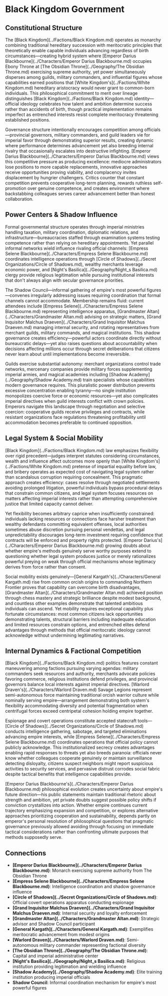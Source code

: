 <!-- Expanded by AI: 2025-10-13 -->

# Black Kingdom Government

## Constitutional Structure

The [Black Kingdom](../Factions/Black Kingdom.md) operates as monarchy combining traditional hereditary succession with meritocratic principles that theoretically enable capable individuals advancing regardless of birth circumstances—creating hybrid system where [Emperor Darius Blackbourne](../Characters/Emperor Darius Blackbourne.md) occupies Ebony Throne at [The Obsidian Throne](../Geography/The Obsidian Throne.md) exercising supreme authority, yet power simultaneously disperses among guilds, military commanders, and influential figures whose capabilities earned positions that [White Kingdom's](../Factions/White Kingdom.md) hereditary aristocracy would never grant to common-born individuals. This philosophical commitment to merit over lineage distinguishes [Black Kingdom](../Factions/Black Kingdom.md) identity—official ideology celebrates how talent and ambition determine success rather than accidents of birth, though practical implementation remains imperfect as entrenched interests resist complete meritocracy threatening established positions.

Governance structure intentionally encourages competition among officials—provincial governors, military commanders, and guild leaders vie for imperial favor through demonstrating superior results, creating dynamic where performance determines advancement yet also breeding internal rivalry that occasionally escalates into destructive infighting. [Emperor Darius Blackbourne](../Characters/Emperor Darius Blackbourne.md) views this competitive pressure as producing excellence: mediocre administrators lose positions to more capable replacements, innovative approaches receive opportunities proving viability, and complacency invites displacement by hungrier challengers. Critics counter that constant competition prevents cooperative long-term planning, rewards ruthless self-promotion over genuine competence, and creates environment where backstabbing colleagues serves career advancement better than honest collaboration.

## Power Centers & Shadow Influence

Formal governmental structure operates through imperial ministries handling taxation, military coordination, diplomatic relations, and infrastructure—bureaucracies staffed through examination systems testing competence rather than relying on hereditary appointments. Yet parallel informal networks wield influence rivaling official channels: [Empress Selene Blackbourne](../Characters/Empress Selene Blackbourne.md) coordinates intelligence operations through [Circle of Shadows](../Secret Organizations/Circle of Shadows.md), wealthy merchants leverage economic power, and [Night's Basilica](../Geography/Night_s Basilica.md) clergy provide religious legitimation while pursuing institutional interests that don't always align with secular governance priorities.

The Shadow Council—informal gathering of empire's most powerful figures—convenes irregularly addressing issues requiring coordination that formal channels cannot accommodate. Membership remains fluid: current attendees include [Empress Selene](../Characters/Empress Selene Blackbourne.md) representing intelligence apparatus, [Grandmaster Altan](../Characters/Grandmaster Altan.md) advising on strategic matters, [Grand Inquisitor Malchus Draeven](../Characters/Grand Inquisitor Malchus Draeven.md) managing internal security, and rotating representatives from merchant guilds, military commands, and magical institutions. This shadow governance creates efficiency—powerful actors coordinate directly without bureaucratic delays—yet also raises questions about accountability when decisions affecting millions occur through secret deliberations that citizens never learn about until implementations become irreversible.

Guilds exercise substantial autonomy: merchant organizations control trade networks, mercenary companies provide military forces supplementing imperial armies, and magical academies including [Shadow Academy](../Geography/Shadow Academy.md) train specialists whose capabilities modern governance requires. This pluralistic power distribution prevents excessive concentration enabling tyranny—no single institution monopolizes coercive force or economic resources—yet also complicates imperial directives when guild interests conflict with crown policies. Emperors navigate this landscape through negotiation and selective coercion: cooperative guilds receive privileges and contracts, while resistant organizations face regulations threatening profitability until accommodation becomes preferable to continued opposition.

## Legal System & Social Mobility

[Black Kingdom](../Factions/Black Kingdom.md) law emphasizes flexibility over rigid precedent—judges interpret statutes considering circumstances, wealth and influence affect outcomes more openly than [White Kingdom's](../Factions/White Kingdom.md) pretense of impartial equality before law, and bribery operates as expected cost of navigating legal system rather than scandalous corruption requiring concealment. This pragmatic approach creates efficiency: cases resolve through negotiated settlements avoiding prolonged litigation, powerful individuals bypass procedural delays that constrain common citizens, and legal system focuses resources on matters affecting imperial interests rather than attempting comprehensive justice that limited capacity cannot deliver.

Yet flexibility becomes arbitrary caprice when insufficiently constrained: individuals lacking resources or connections face harsher treatment than wealthy defendants committing equivalent offenses, local authorities sometimes abuse discretion pursuing personal vendettas, and legal unpredictability discourages long-term investment requiring confidence that contracts will be enforced and property rights protected. [Emperor Darius's](../Characters/Emperor Darius Blackbourne.md) growing doubts about whether empire's methods genuinely serve worthy purposes extend to questioning whether legal system produces justice or merely rationalizes powerful preying on weak through official mechanisms whose legitimacy derives from force rather than consent.

Social mobility exists genuinely—[General Kargath's](../Characters/General Kargath.md) rise from common orcish origins to commanding Northern Frontier proves that capability can overcome birth disadvantages, [Grandmaster Altan](../Characters/Grandmaster Altan.md) achieved position through chess mastery and strategic brilliance despite modest background, and countless other examples demonstrate that talented ambitious individuals can ascend. Yet mobility requires exceptional capability plus fortunate circumstances: most common citizens lack opportunities demonstrating talents, structural barriers including inadequate education and limited resources constrain options, and entrenched elites defend advantages through methods that official meritocratic ideology cannot acknowledge without undermining legitimating narratives.

## Internal Dynamics & Factional Competition

[Black Kingdom](../Factions/Black Kingdom.md) politics features constant maneuvering among factions pursuing varying agendas: military commanders seek resources and authority, merchants advocate policies favoring commerce, religious institutions defend privileges, and provincial governors balance local interests against imperial directives. [Warlord Draven's](../Characters/Warlord Draven.md) Savage Legions represent semi-autonomous force maintaining traditional orcish warrior culture while nominally serving empire—arrangement demonstrating both system's flexibility accommodating diversity and potential fragmentation when centrifugal forces exceed centripetal cohesion holding empire together.

Espionage and covert operations constitute accepted statecraft tools—[Circle of Shadows](../Secret Organizations/Circle of Shadows.md) conducts intelligence gathering, sabotage, and targeted eliminations advancing empire interests, while [Empress Selene](../Characters/Empress Selene Blackbourne.md) coordinates operations that official policy cannot publicly acknowledge. This institutionalized secrecy creates advantages enabling rapid responses to threats yet also breeds paranoia: officials never know whether colleagues cooperate genuinely or maintain surveillance detecting disloyalty, citizens suspect neighbors might report suspicious activities to security services, and pervasive distrust corrodes social fabric despite tactical benefits that intelligence capabilities provide.

[Emperor Darius Blackbourne's](../Characters/Emperor Darius Blackbourne.md) philosophical evolution creates uncertainty about empire's future direction—his public statements maintain traditional rhetoric about strength and ambition, yet private doubts suggest possible policy shifts if conviction crystallizes into action. Whether empire continues current trajectory emphasizing expansion and competition, or explores alternative approaches prioritizing cooperation and sustainability, depends partly on emperor's personal resolution of philosophical questions that pragmatic governance previously allowed avoiding through focusing on immediate tactical considerations rather than confronting ultimate purposes that methods supposedly serve.

## Connections

- **[Emperor Darius Blackbourne](../Characters/Emperor Darius Blackbourne.md)**: Monarch exercising supreme authority from The Obsidian Throne
- **[Empress Selene Blackbourne](../Characters/Empress Selene Blackbourne.md)**: Intelligence coordination and shadow governance influence
- **[Circle of Shadows](../Secret Organizations/Circle of Shadows.md)**: Official covert operations apparatus conducting espionage
- **[Grand Inquisitor Malchus Draeven](../Characters/Grand Inquisitor Malchus Draeven.md)**: Internal security and loyalty enforcement
- **[Grandmaster Altan](../Characters/Grandmaster Altan.md)**: Strategic advisor and Shadow Council participant
- **[General Kargath](../Characters/General Kargath.md)**: Exemplifies meritocratic advancement from modest origins
- **[Warlord Draven](../Characters/Warlord Draven.md)**: Semi-autonomous military commander representing factional diversity
- **[The Obsidian Throne](../Geography/The Obsidian Throne.md)**: Capital and imperial administrative center
- **[Night's Basilica](../Geography/Night_s Basilica.md)**: Religious institution providing legitimation and wielding influence
- **[Shadow Academy](../Geography/Shadow Academy.md)**: Elite training institution producing imperial officials
- **Shadow Council**: Informal coordination mechanism for empire's most powerful figures

